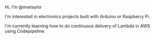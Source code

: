 Hi, I’m @mwtaylor

I'm interested in electronics projects built with Arduino or Raspberry Pi.

I'm currently learning how to do continuous delivery of Lambda in AWS using Codepipeline.

<!---
mwtaylor/mwtaylor is a ✨ special ✨ repository because its `README.md` (this file) appears on your GitHub profile.
You can click the Preview link to take a look at your changes.
--->
